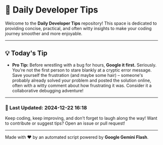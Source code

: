 
# 🌟 Daily Developer Tips

Welcome to the **Daily Developer Tips** repository! This space is dedicated to providing concise, practical, and often witty insights to make your coding journey smoother and more enjoyable.

---

## 💡 Today's Tip

- **Pro Tip:**  Before wrestling with a bug for hours,  **Google it first.**  Seriously.  You're not the first person to stare blankly at a cryptic error message.  Save yourself the frustration (and maybe some hair) – someone's probably already solved your problem and posted the solution online, often with a witty comment about how frustrating it was.  Consider it a collaborative debugging adventure!

---

### 📅 Last Updated: 2024-12-22 16:18

Keep coding, keep improving, and don't forget to laugh along the way! Want to contribute or suggest tips? Open an issue or pull request!

---

Made with ❤️ by an automated script powered by **Google Gemini Flash**.
